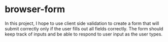 # browser-form

In this project, I hope to use client side validation to create a form that will submit correctly only if the user fills out all fields correctly. The form should keep track of inputs and be able to respond to user input as the user types. 